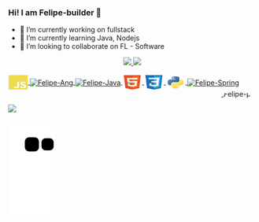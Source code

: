 ### Hi! I am Felipe-builder 👋


- 🔭 I’m currently working on fullstack
- 🌱 I’m currently learning Java, Nodejs
- 👯 I’m looking to collaborate on FL - Software
 
<div align="center">
  <a href="https://github.com/Felipe-builder">
  <img height="180em" src="https://github-readme-stats.vercel.app/api?username=Felipe-builder&show_icons=true&theme=dark&include_all_commits=true&count_private=true"/>
  <img height="180em" src="https://github-readme-stats.vercel.app/api/top-langs/?username=Felipe-builder&layout=compact&langs_count=7&theme=dark"/>
</div>
<div style="display: inline_block"><br>
  <img align="center" alt="Felipe-Js" height="30" width="40" src="https://raw.githubusercontent.com/devicons/devicon/master/icons/javascript/javascript-plain.svg">
  <img align="center" alt="Felipe-Ang" height="30" width="40" src="https://cdn.jsdelivr.net/gh/devicons/devicon/icons/angularjs/angularjs-original.svg">
  <img align="center" alt="Felipe-Java" height="30" width="40" src="https://cdn.jsdelivr.net/gh/devicons/devicon/icons/java/java-original-wordmark.svg">
  <img align="center" alt="Felipe-HTML" height="30" width="40" src="https://raw.githubusercontent.com/devicons/devicon/master/icons/html5/html5-original.svg">
  <img align="center" alt="Felipe-CSS" height="30" width="40" src="https://raw.githubusercontent.com/devicons/devicon/master/icons/css3/css3-original.svg">
  <img align="center" alt="Felipe-Python" height="30" width="40" src="https://raw.githubusercontent.com/devicons/devicon/master/icons/python/python-original.svg">
  <img align="center" alt="Felipe-Spring" height="30" width="40" src="https://cdn.jsdelivr.net/gh/devicons/devicon/icons/spring/spring-original-wordmark.svg">
  <img align="right" alt="Felipe-pic" height="150" style="border-radius:50px;" src="https://i.pinimg.com/564x/88/8c/f0/888cf080c292e8e8a7ca25dae2843418.jpg">
</div>
  
  ##
 
<div> 
  <a href="https://www.linkedin.com/in/felipe-vasconcelos-1a3a33215" target="_blank"><img src="https://img.shields.io/badge/-LinkedIn-%230077B5?style=for-the-badge&logo=linkedin&logoColor=white" target="_blank"></a> 
 
  ![Snake animation](https://github.com/Felipe-builder/Felipe-builder/blob/output/github-contribution-grid-snake.svg)
 
</div>

